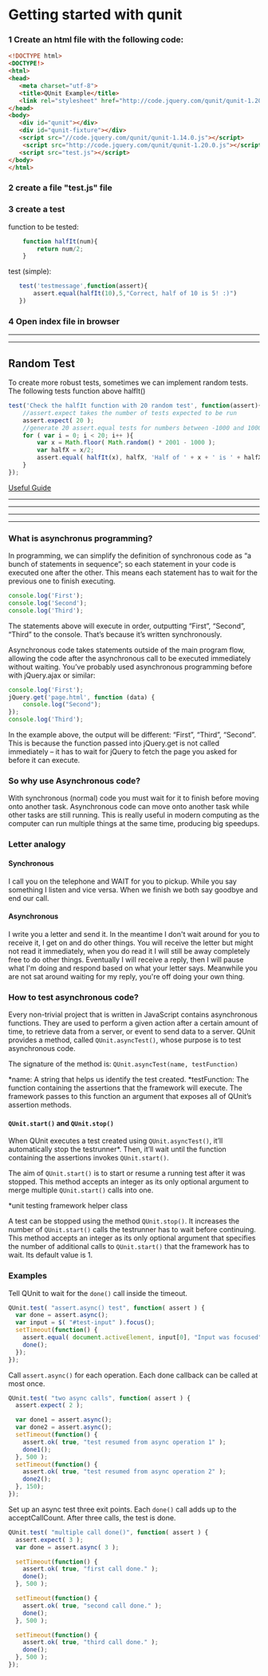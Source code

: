 # Getting started with qunit

### 1 Create an html file with the following code:

```html
<!DOCTYPE html>
<DOCTYPE!>
<html>
<head>
   <meta charset="utf-8">
   <title>QUnit Example</title>
   <link rel="stylesheet" href="http://code.jquery.com/qunit/qunit-1.20.0.css">
</head>
<body>
   <div id="qunit"></div>
   <div id="qunit-fixture"></div>
   <script src="//code.jquery.com/qunit/qunit-1.14.0.js"></script>
    <script src="http://code.jquery.com/qunit/qunit-1.20.0.js"></script>
   <script src="test.js"></script>
</body>
</html>
```


### 2 create a file "test.js" file


### 3 create a test
function to be tested:
```js
    function halfIt(num){
        return num/2;
    }
```
test (simple):
```js
   test('testmessage',function(assert){
       assert.equal(halfIt(10),5,"Correct, half of 10 is 5! :)")
   })
```

### 4 Open index file in browser
----------------
----------------

## Random Test

To create more robust tests, sometimes we can implement random tests. The following tests function above halfIt()



```js
test('Check the halfIt function with 20 random test', function(assert){
    //assert.expect takes the number of tests expected to be run
    assert.expect( 20 );
    //generate 20 assert.equal tests for numbers between -1000 and 1000
    for ( var i = 0; i < 20; i++ ){
        var x = Math.floor( Math.random() * 2001 - 1000 );
        var halfX = x/2;
        assert.equal( halfIt(x), halfX, 'Half of ' + x + ' is ' + halfX + ':)');
    }
});
```






[Useful Guide](http://www.sitepoint.com/getting-started-qunit/)

----------------
----------------
----------------

-----
### What is asynchronus programming?
In programming, we can simplify the definition of synchronous code as “a bunch of statements in sequence”; so each statement in your code is executed one after the other. This means each statement has to wait for the previous one to finish executing.

```javascript
console.log('First');
console.log('Second');
console.log('Third');
```
The statements above will execute in order, outputting “First”, “Second”, “Third” to the console. That’s because it’s written synchronously.

Asynchronous code takes statements outside of the main program flow, allowing the code after the asynchronous call to be executed immediately without waiting. You’ve probably used asynchronous programming before with jQuery.ajax or similar:

```javascript
console.log('First');
jQuery.get('page.html', function (data) {
    console.log("Second");
});
console.log('Third');
```
In the example above, the output will be different: “First”, “Third”, “Second”. This is because the function passed into jQuery.get is not called immediately – it has to wait for jQuery to fetch the page you asked for before it can execute.

### So why use Asynchronous code?
With synchronous (normal) code you must wait for it to finish before moving onto another task. Asynchronous code can move onto another task while other tasks are still running. This is really useful in modern computing as the computer can run multiple things at the same time, producing big speedups.

### Letter analogy
#### Synchronous
I call you on the telephone and WAIT for you to pickup. While you say something I listen and vice versa. When we finish we both say goodbye and end our call.

#### Asynchronous
I write you a letter and send it. In the meantime I don't wait around for you to receive it, I get on and do other things. You will receive the letter but might not read it immediately, when you do read it I will still be away completely free to do other things. Eventually I will receive a reply, then I will pause what I'm doing and respond based on what your letter says. Meanwhile you are not sat around waiting for my reply, you're off doing your own thing.

### How to test asynchronous code?
Every non-trivial project that is written in JavaScript contains asynchronous functions. They are used to perform a given action after a certain amount of time, to retrieve data from a server, or event to send data to a server. QUnit provides a method, called ```QUnit.asyncTest()```, whose purpose is to test asynchronous code.

The signature of the method is:
```QUnit.asyncTest(name, testFunction)```

*name: A string that helps us identify the test created.
*testFunction: The function containing the assertions that the framework will execute. The framework passes to this function an argument that exposes all of QUnit’s assertion methods.

#### ```QUnit.start()``` and ```QUnit.stop()```

When QUnit executes a test created using ```QUnit.asyncTest()```, it’ll automatically stop the testrunner*. Then, it’ll wait until the function containing the assertions invokes ```QUnit.start()```.

The aim of ```QUnit.start()``` is to start or resume a running test after it was stopped. This method accepts an integer as its only optional argument to merge multiple ```QUnit.start()``` calls into one.

*unit testing framework helper class

A test can be stopped using the method ```QUnit.stop()```. It increases the number of ```QUnit.start()``` calls the testrunner has to wait before continuing. This method accepts an integer as its only optional argument that specifies the number of additional calls to ```QUnit.start()``` that the framework has to wait. Its default value is 1.

### Examples
Tell QUnit to wait for the ```done()``` call inside the timeout.

``` javascript
QUnit.test( "assert.async() test", function( assert ) {
  var done = assert.async();
  var input = $( "#test-input" ).focus();
  setTimeout(function() {
    assert.equal( document.activeElement, input[0], "Input was focused" );
    done();
  });
});
```

Call ``assert.async()`` for each operation. Each done callback can be called at most once.


```javascript
QUnit.test( "two async calls", function( assert ) {
  assert.expect( 2 );

  var done1 = assert.async();
  var done2 = assert.async();
  setTimeout(function() {
    assert.ok( true, "test resumed from async operation 1" );
    done1();
  }, 500 );
  setTimeout(function() {
    assert.ok( true, "test resumed from async operation 2" );
    done2();
  }, 150);
});
```

Set up an async test three exit points. Each ```done()``` call adds up to the acceptCallCount. After three calls, the test is done.

```javascript
QUnit.test( "multiple call done()", function( assert ) {
  assert.expect( 3 );
  var done = assert.async( 3 );

  setTimeout(function() {
    assert.ok( true, "first call done." );
    done();
  }, 500 );

  setTimeout(function() {
    assert.ok( true, "second call done." );
    done();
  }, 500 );

  setTimeout(function() {
    assert.ok( true, "third call done." );
    done();
  }, 500 );
});
```
